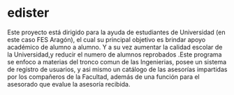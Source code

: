 # edister
Este proyecto está dirigido para la ayuda de estudiantes de Universidad (en este caso FES Aragón), el cual su principal objetivo es brindar apoyo académico de alumno a alumno. Y a su vez aumentar la calidad escolar de la Universidad,y  reducir el  numero de  alumnos reprobados .Este  programa se  enfoco a  materias del tronco comun de las  Ingenierias, posee un sistema de registro de usuarios, y asi mismo un catálogo de las asesorías impartidas por los compañeros de la Facultad, además de una función para el asesorado que evalue la asesoría recibida.
